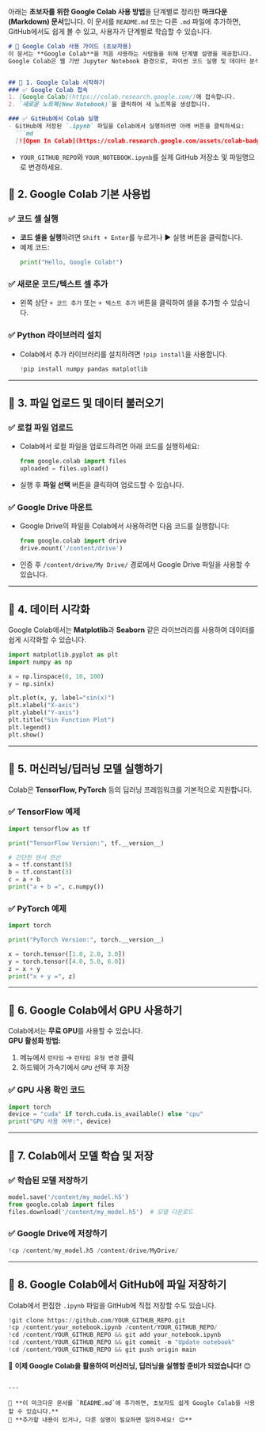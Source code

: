 아래는 **초보자를 위한 Google Colab 사용 방법**을 단계별로 정리한 **마크다운(Markdown) 문서**입니다. 이 문서를 `README.md` 또는 다른 `.md` 파일에 추가하면, GitHub에서도 쉽게 볼 수 있고, 사용자가 단계별로 학습할 수 있습니다.

```md
# 📌 Google Colab 사용 가이드 (초보자용)
이 문서는 **Google Colab**을 처음 사용하는 사람들을 위해 단계별 설명을 제공합니다.  
Google Colab은 웹 기반 Jupyter Notebook 환경으로, 파이썬 코드 실행 및 데이터 분석을 쉽게 할 수 있습니다.


## 📌 1. Google Colab 시작하기
### ✅ Google Colab 접속
1. [Google Colab](https://colab.research.google.com/)에 접속합니다.
2. `새로운 노트북(New Notebook)`을 클릭하여 새 노트북을 생성합니다.

### ✅ GitHub에서 Colab 실행
- GitHub에 저장된 `.ipynb` 파일을 Colab에서 실행하려면 아래 버튼을 클릭하세요:
  ```md
  [![Open In Colab](https://colab.research.google.com/assets/colab-badge.svg)](https://colab.research.google.com/github/YOUR_GITHUB_REPO/blob/main/notebooks/YOUR_NOTEBOOK.ipynb)
  ```
- `YOUR_GITHUB_REPO`와 `YOUR_NOTEBOOK.ipynb`를 실제 GitHub 저장소 및 파일명으로 변경하세요.


## 📌 2. Google Colab 기본 사용법
### ✅ 코드 셀 실행
- **코드 셀을 실행**하려면 `Shift + Enter`를 누르거나 ▶️ 실행 버튼을 클릭합니다.
- 예제 코드:
  ```python
  print("Hello, Google Colab!")
  ```

### ✅ 새로운 코드/텍스트 셀 추가
- 왼쪽 상단 `+ 코드 추가` 또는 `+ 텍스트 추가` 버튼을 클릭하여 셀을 추가할 수 있습니다.

### ✅ Python 라이브러리 설치
- Colab에서 추가 라이브러리를 설치하려면 `!pip install`을 사용합니다.
  ```python
  !pip install numpy pandas matplotlib
  ```

---

## 📌 3. 파일 업로드 및 데이터 불러오기
### ✅ 로컬 파일 업로드
- Colab에서 로컬 파일을 업로드하려면 아래 코드를 실행하세요:
  ```python
  from google.colab import files
  uploaded = files.upload()
  ```
- 실행 후 **파일 선택** 버튼을 클릭하여 업로드할 수 있습니다.

### ✅ Google Drive 마운트
- Google Drive의 파일을 Colab에서 사용하려면 다음 코드를 실행합니다:
  ```python
  from google.colab import drive
  drive.mount('/content/drive')
  ```
- 인증 후 `/content/drive/My Drive/` 경로에서 Google Drive 파일을 사용할 수 있습니다.

---

## 📌 4. 데이터 시각화
Google Colab에서는 **Matplotlib**과 **Seaborn** 같은 라이브러리를 사용하여 데이터를 쉽게 시각화할 수 있습니다.

```python
import matplotlib.pyplot as plt
import numpy as np

x = np.linspace(0, 10, 100)
y = np.sin(x)

plt.plot(x, y, label="sin(x)")
plt.xlabel("X-axis")
plt.ylabel("Y-axis")
plt.title("Sin Function Plot")
plt.legend()
plt.show()
```

---

## 📌 5. 머신러닝/딥러닝 모델 실행하기
Colab은 **TensorFlow, PyTorch** 등의 딥러닝 프레임워크를 기본적으로 지원합니다.

### ✅ TensorFlow 예제
```python
import tensorflow as tf

print("TensorFlow Version:", tf.__version__)

# 간단한 텐서 연산
a = tf.constant(5)
b = tf.constant(3)
c = a + b
print("a + b =", c.numpy())
```

### ✅ PyTorch 예제
```python
import torch

print("PyTorch Version:", torch.__version__)

x = torch.tensor([1.0, 2.0, 3.0])
y = torch.tensor([4.0, 5.0, 6.0])
z = x + y
print("x + y =", z)
```

---

## 📌 6. Google Colab에서 GPU 사용하기
Colab에서는 **무료 GPU**를 사용할 수 있습니다.  
**GPU 활성화 방법:**
1. 메뉴에서 `런타임` → `런타임 유형 변경` 클릭
2. 하드웨어 가속기에서 `GPU` 선택 후 저장

### ✅ GPU 사용 확인 코드
```python
import torch
device = "cuda" if torch.cuda.is_available() else "cpu"
print("GPU 사용 여부:", device)
```

---

## 📌 7. Colab에서 모델 학습 및 저장
### ✅ 학습된 모델 저장하기
```python
model.save('/content/my_model.h5')
from google.colab import files
files.download('/content/my_model.h5')  # 모델 다운로드
```

### ✅ Google Drive에 저장하기
```python
!cp /content/my_model.h5 /content/drive/MyDrive/
```

---

## 📌 8. Google Colab에서 GitHub에 파일 저장하기
Colab에서 편집한 `.ipynb` 파일을 GitHub에 직접 저장할 수도 있습니다.

```python
!git clone https://github.com/YOUR_GITHUB_REPO.git
!cp /content/your_notebook.ipynb /content/YOUR_GITHUB_REPO/
!cd /content/YOUR_GITHUB_REPO && git add your_notebook.ipynb
!cd /content/YOUR_GITHUB_REPO && git commit -m "Update notebook"
!cd /content/YOUR_GITHUB_REPO && git push origin main
```

🚀 **이제 Google Colab을 활용하여 머신러닝, 딥러닝을 실행할 준비가 되었습니다!** 😊
```

---

📌 **이 마크다운 문서를 `README.md`에 추가하면, 초보자도 쉽게 Google Colab을 사용할 수 있습니다.**  
📌 **추가할 내용이 있거나, 다른 설명이 필요하면 알려주세요! 😊**
